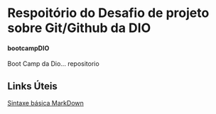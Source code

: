 # Respoitório do Desafio de projeto sobre Git/Github da DIO

#### bootcampDIO
Boot Camp da Dio... repositorio

## Links Úteis
[Sintaxe básica MarkDown](http:///markdownguide.org/basic-syntax)
